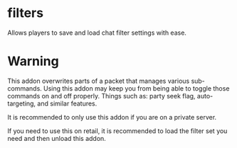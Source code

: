 # filters

Allows players to save and load chat filter settings with ease.

# Warning

This addon overwrites parts of a packet that manages various sub-commands. Using this addon may keep you from being able to toggle those commands on and off properly. Things such as: party seek flag, auto-targeting, and similar features.

It is recommended to only use this addon if you are on a private server.

If you need to use this on retail, it is recommended to load the filter set you need and then unload this addon.